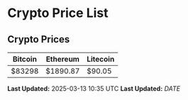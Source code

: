 # Crypto Price List

## Crypto Prices
| Bitcoin | Ethereum | Litecoin |
| ------- | -------- | -------- |
| $83298 | $1890.87 | $90.05 |
**Last Updated:** 2025-03-13 10:35 UTC
**Last Updated:** $DATE$
